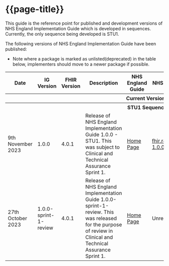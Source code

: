 # {{page-title}} 

This guide is the reference point for published and development versions of NHS England Implementation Guide which is developed in sequences. Currently, the only sequence being developed is STU1.

The following versions of NHS England Implementation Guide have been published:

- Note where a package is marked as unlisted(deprecated) in the table below, implementers should move to a newer package if possible.

<table class="assets">
<tr>
<th class="width10">Date</th>
<th class="width10">IG Version</th>
<th class="width10">FHIR Version</th>
<th class="width40">Description</th>
<th class="width10">NHS England Guide</th>
<th class="width10">NHS England Package</th>
<th class="width10">UK Core Package</th>
</tr>
<tr>
<th colspan="7">Current Versions</th>
</tr>
<tr>
<th colspan="7">STU1 Sequence</th>
</tr>
<tr>
<td>9th November 2023</td>
<td>1.0.0</td>
<td>4.0.1</td>
<td>Release of NHS England Implementation Guide 1.0.0 - STU1. This was subject to Clinical and Technical Assurance Sprint 1.</td>
<td><a href="https://simplifier.net/guide/nhs-england-implementation-guide-stu1?version=1.0.0">Home Page</a></td>
<td><a href="https://simplifier.net/packages/fhir.r4.nhsengland.stu1/1.0.0">fhir.r4.nhsengland.stu1 1.0.0</a></td>
<td><a href="https://simplifier.net/packages/fhir.r4.ukcore.stu3.currentbuild/0.0.6-pre-release">fhir.r4.ukcore.stu3.currentbuild 0.0.6-pre-release</a></td>
</tr>
<tr>
<td>27th October 2023</td>
<td>1.0.0-sprint-1-review</td>
<td>4.0.1</td>
<td>Release of NHS England Implementation Guide 1.0.0-sprint-1-review. This was released for the purpose of review in Clinical and Technical Assurance Sprint 1.</td>
<td><a href="https://simplifier.net/guide/nhs-england-implementation-guide-stu1?version=1.0.0-sprint-1-review">Home Page</a></td>
<td>Unreleased</td>
<td>N/A</td>
</tr>
</table>